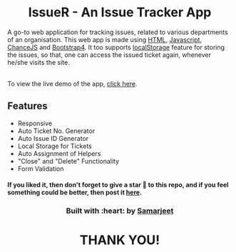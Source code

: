<h1 align="center">IssueR - An Issue Tracker App</h1>
A go-to web application for tracking issues, related to various departments of an organisation. This web app is made using <a href="https://www.w3schools.com/html/" target="_blank">HTML</a>, <a href="https://www.w3schools.com/js/DEFAULT.asp" target="_blank">Javascript</a>, <a href="https://chancejs.com/" target="_blank">ChanceJS</a> and <a href="https://getbootstrap.com/" target="_blank">Bootstrap4</a>. It too supports <a href="https://www.w3schools.com/jsref/prop_win_localstorage.asp" target="_blank">localStorage</a> feature for storing the issues, so that, one can access the issued ticket again, whenever he/she visits the site.
<br><br>

To view the live demo of the app, [click here](https://samarjeetbanik.github.io/IssueR/).

## Features
- Responsive
- Auto Ticket No. Generator
- Auto Issue ID Generator
- Local Storage for Tickets
- Auto Assignment of Helpers
- "Close" and "Delete" Functionality
- Form Validation

<h4><b>If you liked it, then don't forget to give a star 🌟 to this repo, and if you feel something could be better, then post it <a href="https://github.com/SamarjeetBanik/IssueR/issues/new">here</a>.</b></h4>

<div align="center">
<h3>Built with :heart: by <a href="https://github.com/SamarjeetBanik">Samarjeet</a></h3>
<h1>THANK YOU!</h1>
</div>